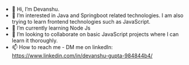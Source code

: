- 👋 Hi, I’m Devanshu.
- 👀 I’m interested in Java and Springboot related technologies. I am also trying to learn frontend technologies such as JavaScript.
- 🌱 I’m currently learning Node Js
- 💞️ I’m looking to collaborate on basic JavaScript projects where I can learn it thoroughly.
- 📫 How to reach me - DM me on linkedIn: https://www.linkedin.com/in/devanshu-gupta-984844b4/ 

<!---
devu0409/devu0409 is a ✨ special ✨ repository because its `README.md` (this file) appears on your GitHub profile.
You can click the Preview link to take a look at your changes.
--->
